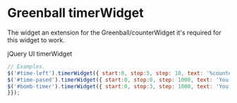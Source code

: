 # Greenball timerWidget

The widget an extension for the Greenball/counterWidget it's required for this widget to work.

jQuery UI timerWidget

```js
// Examples.
$('#time-left').timerWidget({ start:0, stop:5, step: 10, text: '%counter% second left till we kill your dreams <3'});
$('#time-pased').timerWidget({ start:0, stop:0, step: 1000, text: 'You got a new email %counter% second ago'});
$('#bomb-timer').timerWidget({ start:0, stop:3, step: 1000, text: 'You have %counter% second to run!!!'});
}});
```
